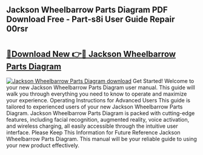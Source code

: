 ## Jackson Wheelbarrow Parts Diagram PDF Download Free - Part-s8i User Guide Repair 00rsr

# <h2><a href="http://dfo7st.blite.top/?on=Jackson+Wheelbarrow+Parts+Diagram">🔗Download New 👉🔴 Jackson Wheelbarrow Parts Diagram</a></h2>

[![Jackson Wheelbarrow Parts Diagram download](https://i.imgur.com/lujVjoI.png)](http://dfo7st.blite.top/?on=Jackson+Wheelbarrow+Parts+Diagram)
Get Started! Welcome to your new Jackson Wheelbarrow Parts Diagram user manual. This guide will walk you through everything you need to know to operate and maximize your experience. Operating Instructions for Advanced Users This guide is tailored to experienced users of your new Jackson Wheelbarrow Parts Diagram. Jackson Wheelbarrow Parts Diagram is packed with cutting-edge features, including facial recognition, augmented reality, voice activation, and wireless charging, all easily accessible through the intuitive user interface. Please Keep This Information for Future Reference Jackson Wheelbarrow Parts Diagram. This manual will be your reliable guide to using your new product effectively.
